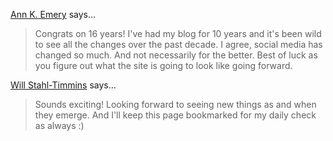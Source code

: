 <a href="https://depictdatastudio.com/" rel="nofollow noopener" target="_blank">Ann K. Emery</a> says…
>	Congrats on 16 years! I've had my blog for 10 years and it's been wild to see all the changes over the past decade. I agree, social media has changed so much. And not necessarily for the better. Best of luck as you figure out what the site is going to look like going forward.

<a href="http://blog.willstahl.com" rel="nofollow noopener" target="_blank">Will Stahl-Timmins</a> says…
>	Sounds exciting! Looking forward to seeing new things as and when they emerge. And I'll keep this page bookmarked for my daily check as always :)
